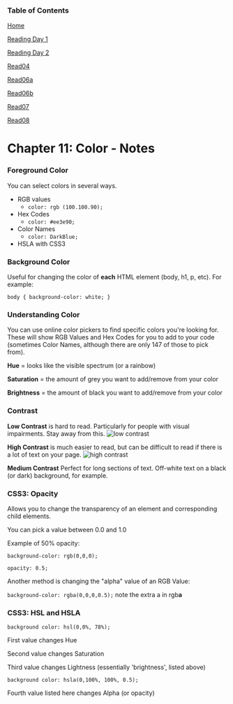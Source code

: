 ### Table of Contents

[Home](README.md)

[Reading Day 1](read02.md)

[Reading Day 2](day2.md)

[Read04](read04.md)

[Read06a](read06a.md)

[Read06b](read06b.md)

[Read07](read07.md)

[Read08](read08.md)

# Chapter 11: Color - Notes

### Foreground Color

You can select colors in several ways.

- RGB values
  - `color: rgb (100.100.90);`
- Hex Codes
  - `color: #ee3e90;`
- Color Names
  - `color: DarkBlue;`
- HSLA with CSS3

### Background Color

Useful for changing the color of **each** HTML element (body, h1, p, etc). For example:

`body {
    background-color: white;
}`

### Understanding Color

You can use online color pickers to find specific colors you're looking for. These will show RGB Values and Hex Codes for you to add to your code (sometimes Color Names, although there are only 147 of those to pick from).

**Hue** = looks like the visible spectrum (or a rainbow)

**Saturation** = the amount of grey you want to add/remove from your color

**Brightness** = the amount of black you want to add/remove from your color

### Contrast

**Low Contrast** is hard to read. Particularly for people with visual impairments. Stay away from this.
![low contrast](https://anchorpointegraphics.com/wp-content/uploads/2019/02/ColorContrastExamples-02.png)

**High Contrast** is much easier to read, but can be difficult to read if there is a lot of text on your page.
![high contrast](https://anchorpointegraphics.com/wp-content/uploads/2019/02/ColorContrastExamples-01.png)

**Medium Contrast** Perfect for long sections of text. Off-white text on a black (or dark) background, for example.

### CSS3: Opacity

Allows you to change the transparency of an element and corresponding child elements. 

You can pick a value between 0.0 and 1.0

Example of 50% opacity:

`background-color: rgb(0,0,0);`

`opacity: 0.5;` 

Another method is changing the "alpha" value of an RGB Value:

`background-color: rgba(0,0,0,0.5);` note the extra a in rgb**a**

### CSS3: HSL and HSLA

`background color: hsl(0,0%, 78%);`

First value changes Hue

Second value changes Saturation

Third value changes Lightness (essentially 'brightness', listed above)

`background color: hsla(0,100%, 100%, 0.5);`

Fourth value listed here changes Alpha (or opacity)

